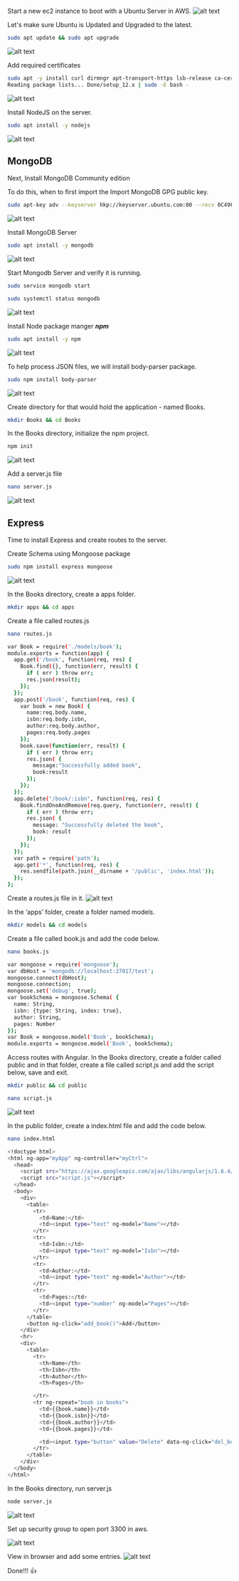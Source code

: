 Start a new ec2 instance to boot with a Ubuntu Server in AWS.
![alt text](/images/01.png)


Let's make sure Ubuntu is Updated and Upgraded to the latest.
```bash
sudo apt update && sudo apt upgrade
```
![alt text](/images/1.png)

Add required certificates
```bash
sudo apt -y install curl dirmngr apt-transport-https lsb-release ca-certificates
Reading package lists... Done/setup_12.x | sudo -E bash -
```
![alt text](/images/2.png)

Install NodeJS on the server.
```bash
sudo apt install -y nodejs
```
![alt text](/images/02.png)

## MongoDB

Next, Install MongoDB Community edition

To do this, when to first import the Import MongoDB GPG public key.
```bash
sudo apt-key adv --keyserver hkp://keyserver.ubuntu.com:80 --recv 0C49F3730359A14518585931BC711F9BA15703C6
```
![alt text](/images/3.png)

Install MongoDB Server

```bash
sudo apt install -y mongodb
```
![alt text](/images/03.png)

Start Mongodb Server and verify it is running.
```bash
sudo service mongodb start
```
```bash
sudo systemctl status mongodb
```
![alt text](/images/4.png)

Install Node package manger ***npm***
```bash
sudo apt install -y npm
```
![alt text](/images/04.png)

To help process JSON files, we will install body-parser package.
```bash
sudo npm install body-parser
```
![alt text](/images/5.png)

Create directory for that would hold the application - named Books.
```bash
mkdir Books && cd Books
```
In the Books directory, initialize the npm project.

```bash
npm init
```
![alt text](/images/05.png)

Add a server.js file

```bash
nano server.js
```
![alt text](/images/6.png)

## Express
Time to install Express and create routes to the server.

Create Schema using Mongoose package 
```bash
sudo npm install express mongoose
```
![alt text](/images/06.png)

In the Books directory, create a apps folder.

```bash
mkdir apps && cd apps
```
Create a file called routes.js
```bash
nano routes.js
```
```bash
var Book = require('./models/book');
module.exports = function(app) {
  app.get('/book', function(req, res) {
    Book.find({}, function(err, result) {
      if ( err ) throw err;
      res.json(result);
    });
  }); 
  app.post('/book', function(req, res) {
    var book = new Book( {
      name:req.body.name,
      isbn:req.body.isbn,
      author:req.body.author,
      pages:req.body.pages
    });
    book.save(function(err, result) {
      if ( err ) throw err;
      res.json( {
        message:"Successfully added book",
        book:result
      });
    });
  });
  app.delete("/book/:isbn", function(req, res) {
    Book.findOneAndRemove(req.query, function(err, result) {
      if ( err ) throw err;
      res.json( {
        message: "Successfully deleted the book",
        book: result
      });
    });
  });
  var path = require('path');
  app.get('*', function(req, res) {
    res.sendfile(path.join(__dirname + '/public', 'index.html'));
  });
};
```
Create a routes.js file in it.
![alt text](/images/7.png)

In the ‘apps’ folder, create a folder named models.
```bash
mkdir models && cd models
```
Create a file called book.js and add the code below.
```bash
nano books.js
```
```bash
var mongoose = require('mongoose');
var dbHost = 'mongodb://localhost:27017/test';
mongoose.connect(dbHost);
mongoose.connection;
mongoose.set('debug', true);
var bookSchema = mongoose.Schema( {
  name: String,
  isbn: {type: String, index: true},
  author: String,
  pages: Number
});
var Book = mongoose.model('Book', bookSchema);
module.exports = mongoose.model('Book', bookSchema);
```
Access routes with Angular.
In the Books directory, create a folder called public and in that folder, create a file called script.js and add the script below, save and exit.
```bash
mkdir public && cd public
```
```bash
nano script.js
```
![alt text](/images/07.png)

In the public folder, create a index.html file and add the code below.

```bash
nano index.html
```
```bash
<!doctype html>
<html ng-app="myApp" ng-controller="myCtrl">
  <head>
    <script src="https://ajax.googleapis.com/ajax/libs/angularjs/1.6.4/angular.min.js"></script>
    <script src="script.js"></script>
  </head>
  <body>
    <div>
      <table>
        <tr>
          <td>Name:</td>
          <td><input type="text" ng-model="Name"></td>
        </tr>
        <tr>
          <td>Isbn:</td>
          <td><input type="text" ng-model="Isbn"></td>
        </tr>
        <tr>
          <td>Author:</td>
          <td><input type="text" ng-model="Author"></td>
        </tr>
        <tr>
          <td>Pages:</td>
          <td><input type="number" ng-model="Pages"></td>
        </tr>
      </table>
      <button ng-click="add_book()">Add</button>
    </div>
    <hr>
    <div>
      <table>
        <tr>
          <th>Name</th>
          <th>Isbn</th>
          <th>Author</th>
          <th>Pages</th>

        </tr>
        <tr ng-repeat="book in books">
          <td>{{book.name}}</td>
          <td>{{book.isbn}}</td>
          <td>{{book.author}}</td>
          <td>{{book.pages}}</td>

          <td><input type="button" value="Delete" data-ng-click="del_book(book)"></td>
        </tr>
      </table>
    </div>
  </body>
</html>
```
In the Books directory, run server.js
```bash
node server.js
```
![alt text](/images/8.png)

Set up security group to open port 3300 in aws.

![alt text](/images/10.png)

View in browser and add some entries.
![alt text](/images/11.png)

Done!!! :+1: